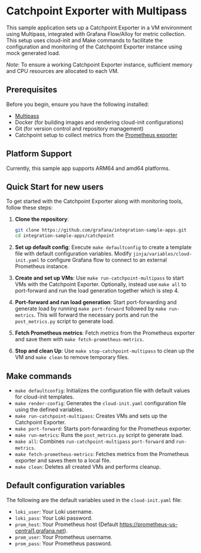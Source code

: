 # Catchpoint Exporter with Multipass

This sample application sets up a Catchpoint Exporter in a VM environment using Multipass, integrated with Grafana Flow/Alloy for metric collection. This setup uses cloud-init and Make commands to facilitate the configuration and monitoring of the Catchpoint Exporter instance using mock generated load.

*Note*: To ensure a working Catchpoint Exporter instance, sufficient memory and CPU resources are allocated to each VM.

## Prerequisites

Before you begin, ensure you have the following installed:

- [Multipass](https://multipass.run/)
- Docker (for building images and rendering cloud-init configurations)
- Git (for version control and repository management)
- Catchpoint setup to collect metrics from the [Prometheus exporter](https://github.com/grafana/catchpoint-prometheus-exporter/blob/main/README.md)

## Platform Support
Currently, this sample app supports ARM64 and amd64 platforms.

## Quick Start for new users

To get started with the Catchpoint Exporter along with monitoring tools, follow these steps:

1. **Clone the repository**: 
   ```sh
   git clone https://github.com/grafana/integration-sample-apps.git
   cd integration-sample-apps/catchpoint
   ```
2. **Set up default config**: 
   Execute `make defaultconfig` to create a template file with default configuration variables. Modify `jinja/variables/cloud-init.yaml` to configure Grafana flow to connect to an external Prometheus instance.

3. **Create and set up VMs**: 
   Use `make run-catchpoint-multipass` to start VMs with the Catchpoint Exporter. Optionally, instead use `make all` to port-forward and run the load generation together which is step 4.

4. **Port-forward and run load generation**:
   Start port-forwarding and generate load by running `make port-forward` followed by `make run-metrics`. This will forward the necessary ports and run the `post_metrics.py` script to generate load.

5. **Fetch Prometheus metrics**: 
   Fetch metrics from the Prometheus exporter and save them with `make fetch-prometheus-metrics`.

6. **Stop and clean Up**: 
   Use `make stop-catchpoint-multipass` to clean up the VM and `make clean` to remove temporary files.

## Make commands

- `make defaultconfig`: Initializes the configuration file with default values for cloud-init templates.
- `make render-config`: Generates the `cloud-init.yaml` configuration file using the defined variables.
- `make run-catchpoint-multipass`: Creates VMs and sets up the Catchpoint Exporter.
- `make port-forward`: Starts port-forwarding for the Prometheus exporter.
- `make run-metrics`: Runs the `post_metrics.py` script to generate load.
- `make all`: Combines `run-catchpoint-multipass` `port-forward` and `run-metrics`.
- `make fetch-prometheus-metrics`: Fetches metrics from the Prometheus exporter and saves them to a local file.
- `make clean`: Deletes all created VMs and performs cleanup.

## Default configuration variables

The following are the default variables used in the `cloud-init.yaml` file:

- `loki_user`: Your Loki username.
- `loki_pass`: Your Loki password.
- `prom_host`: Your Prometheus host (Default https://prometheus-us-central1.grafana.net).
- `prom_user`: Your Prometheus username.
- `prom_pass`: Your Prometheus password.
